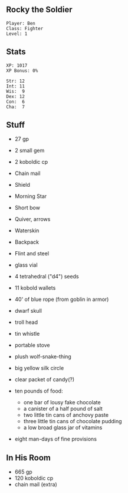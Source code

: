 
## Rocky the Soldier

    Player: Ben
    Class: Fighter
    Level: 1

## Stats

    XP: 1017
    XP Bonus: 0%

    Str: 12
    Int: 11
    Wis:  9
    Dex: 12
    Con:  6
    Cha:  7

## Stuff

* 27 gp
* 2 small gem
* 2 koboldic cp
* Chain mail
* Shield
* Morning Star
* Short bow
* Quiver, arrows
* Waterskin
* Backpack
* Flint and steel
* glass vial
* 4 tetrahedral ("d4") seeds
* 11 kobold wallets
* 40' of blue rope (from goblin in armor)
* dwarf skull
* troll head
* tin whistle
* portable stove
* plush wolf-snake-thing
* big yellow silk circle
* clear packet of candy(?)

* ten pounds of food:
  * one bar of lousy fake chocolate
  * a canister of a half pound of salt
  * two little tin cans of anchovy paste
  * three little tin cans of chocolate pudding
  * a low broad glass jar of vitamins
* eight man-days of fine provisions

## In His Room

* 665 gp
* 120 koboldic cp
* chain mail (extra)
